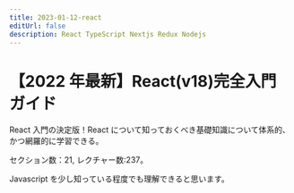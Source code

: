 ```yaml
---
title: 2023-01-12-react
editUrl: false
description: React TypeScript Nextjs Redux Nodejs
---
```


# 【2022 年最新】React(v18)完全入門ガイド

React 入門の決定版！React について知っておくべき基礎知識について体系的、かつ網羅的に学習できる。

セクション数：21, レクチャー数:237。

Javascript を少し知っている程度でも理解できると思います。
